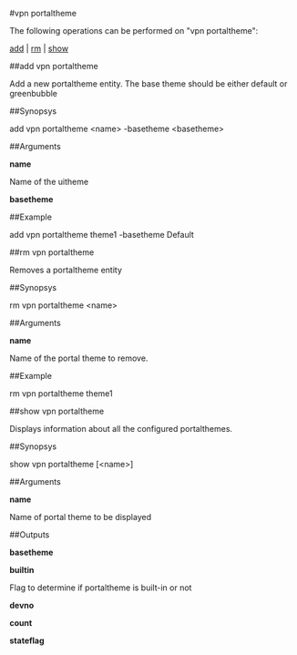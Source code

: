#vpn portaltheme

The following operations can be performed on "vpn portaltheme":


[add](#add-vpn-portaltheme) | [rm](#rm-vpn-portaltheme) | [show](#show-vpn-portaltheme)

##add vpn portaltheme

Add a new portaltheme entity. The base theme should be either default or greenbubble


##Synopsys

add vpn portaltheme &lt;name> -basetheme &lt;basetheme>


##Arguments

<b>name</b>
Name of the uitheme

<b>basetheme</b>



##Example

add vpn portaltheme theme1 -basetheme Default

##rm vpn portaltheme

Removes a portaltheme entity


##Synopsys

rm vpn portaltheme &lt;name>


##Arguments

<b>name</b>
Name of the portal theme to remove.



##Example

rm vpn portaltheme theme1

##show vpn portaltheme

Displays information about all the configured portalthemes.


##Synopsys

show vpn portaltheme [&lt;name>]


##Arguments

<b>name</b>
Name of portal theme to be displayed



##Outputs

<b>basetheme</b>

<b>builtin</b>
Flag to determine if portaltheme is built-in or not

<b>devno</b>

<b>count</b>

<b>stateflag</b>



